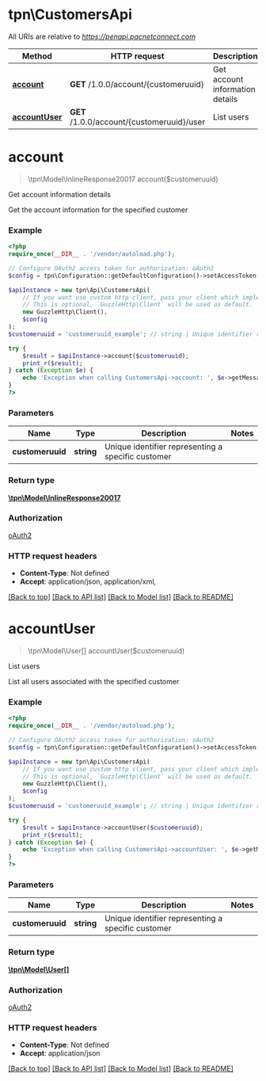 # tpn\CustomersApi

All URIs are relative to *https://penapi.pacnetconnect.com*

Method | HTTP request | Description
------------- | ------------- | -------------
[**account**](CustomersApi.md#account) | **GET** /1.0.0/account/{customeruuid} | Get account information details
[**accountUser**](CustomersApi.md#accountUser) | **GET** /1.0.0/account/{customeruuid}/user | List users


# **account**
> \tpn\Model\InlineResponse20017 account($customeruuid)

Get account information details

Get the account information for the specified customer

### Example
```php
<?php
require_once(__DIR__ . '/vendor/autoload.php');

// Configure OAuth2 access token for authorization: oAuth2
$config = tpn\Configuration::getDefaultConfiguration()->setAccessToken('YOUR_ACCESS_TOKEN');

$apiInstance = new tpn\Api\CustomersApi(
    // If you want use custom http client, pass your client which implements `GuzzleHttp\ClientInterface`.
    // This is optional, `GuzzleHttp\Client` will be used as default.
    new GuzzleHttp\Client(),
    $config
);
$customeruuid = 'customeruuid_example'; // string | Unique identifier representing a specific customer

try {
    $result = $apiInstance->account($customeruuid);
    print_r($result);
} catch (Exception $e) {
    echo 'Exception when calling CustomersApi->account: ', $e->getMessage(), PHP_EOL;
}
?>
```

### Parameters

Name | Type | Description  | Notes
------------- | ------------- | ------------- | -------------
 **customeruuid** | **string**| Unique identifier representing a specific customer |

### Return type

[**\tpn\Model\InlineResponse20017**](../Model/InlineResponse20017.md)

### Authorization

[oAuth2](../../README.md#oAuth2)

### HTTP request headers

 - **Content-Type**: Not defined
 - **Accept**: application/json, application/xml, 

[[Back to top]](#) [[Back to API list]](../../README.md#documentation-for-api-endpoints) [[Back to Model list]](../../README.md#documentation-for-models) [[Back to README]](../../README.md)

# **accountUser**
> \tpn\Model\User[] accountUser($customeruuid)

List users

List all users associated with the specified customer

### Example
```php
<?php
require_once(__DIR__ . '/vendor/autoload.php');

// Configure OAuth2 access token for authorization: oAuth2
$config = tpn\Configuration::getDefaultConfiguration()->setAccessToken('YOUR_ACCESS_TOKEN');

$apiInstance = new tpn\Api\CustomersApi(
    // If you want use custom http client, pass your client which implements `GuzzleHttp\ClientInterface`.
    // This is optional, `GuzzleHttp\Client` will be used as default.
    new GuzzleHttp\Client(),
    $config
);
$customeruuid = 'customeruuid_example'; // string | Unique identifier representing a specific customer

try {
    $result = $apiInstance->accountUser($customeruuid);
    print_r($result);
} catch (Exception $e) {
    echo 'Exception when calling CustomersApi->accountUser: ', $e->getMessage(), PHP_EOL;
}
?>
```

### Parameters

Name | Type | Description  | Notes
------------- | ------------- | ------------- | -------------
 **customeruuid** | **string**| Unique identifier representing a specific customer |

### Return type

[**\tpn\Model\User[]**](../Model/User.md)

### Authorization

[oAuth2](../../README.md#oAuth2)

### HTTP request headers

 - **Content-Type**: Not defined
 - **Accept**: application/json

[[Back to top]](#) [[Back to API list]](../../README.md#documentation-for-api-endpoints) [[Back to Model list]](../../README.md#documentation-for-models) [[Back to README]](../../README.md)

